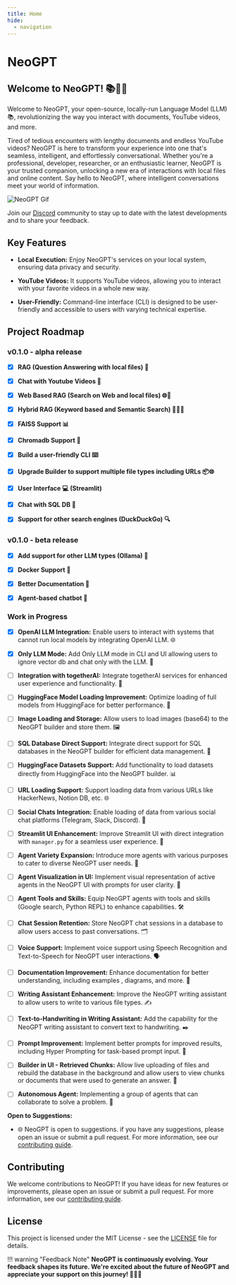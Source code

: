 ```yaml
---
title: Home
hide:
  - navigation
---
```



# __NeoGPT__


## __Welcome to NeoGPT!__ 📚🤖✨


Welcome to NeoGPT, your open-source, locally-run Language Model (LLM) 📚, revolutionizing the way you interact with documents, YouTube videos, and more.

Tired of tedious encounters with lengthy documents and endless YouTube videos? NeoGPT is here to transform your experience into one that's seamless, intelligent, and effortlessly conversational. Whether you're a professional, developer, researcher, or an enthusiastic learner, NeoGPT is your trusted companion, unlocking a new era of interactions with local files and online content. Say hello to NeoGPT, where intelligent conversations meet your world of information.

![NeoGPT Gif](https://github.com/neokd/NeoGPT/assets/71772185/82d5c63d-81b5-4b45-95d4-53641016bfdc)


Join our [Discord](https://discord.gg/qNqjsGuCTG) community to stay up to date with the latest developments and to share your feedback.

## Key Features

- **Local Execution:** Enjoy NeoGPT's services on your local system, ensuring data privacy and security.

- **YouTube Videos:** It supports YouTube videos, allowing you to interact with your favorite videos in a whole new way.

- **User-Friendly:** Command-line interface (CLI) is designed to be user-friendly and accessible to users with varying technical expertise.

## Project Roadmap

### v0.1.0 - alpha release

- [x] **RAG (Question Answering with local files) 📂**

- [x] **Chat with Youtube Videos 🎥**

- [x] **Web Based RAG (Search on Web and local files) 🌐📂**

- [x] **Hybrid RAG (Keyword based and Semantic Search) 🕵️‍♂️📂**

- [x] **FAISS Support 📊**

- [x] **Chromadb Support 🎵**

- [x] **Build a user-friendly CLI ⌨️**

- [x] **Upgrade Builder to support multiple file types including URLs 📦🌐**

- [x] **User Interface 💻 (Streamlit)**

- [x] **Chat with SQL DB 🤖**

- [x] **Support for other search engines (DuckDuckGo) 🔍**

### v0.1.0 - beta release

- [x] **Add support for other LLM types (Ollama) 🧠**

- [x] **Docker Support 🐳**

- [x] **Better Documentation 📖**

- [x] **Agent-based chatbot 🤖**

### Work in Progress

- [x] **OpenAI LLM Integration:** Enable users to interact with systems that cannot run local models by integrating OpenAI LLM. 🌐

- [x] **Only LLM Mode:** Add Only LLM mode in CLI and UI allowing users to ignore vector db and chat only with the LLM. 🦾

- [ ] **Integration with togetherAI:** Integrate togetherAI services for enhanced user experience and functionality. 🤝

- [ ] **HuggingFace Model Loading Improvement:** Optimize loading of full models from HuggingFace for better performance. 🚀

- [ ] **Image Loading and Storage:** Allow users to load images (base64) to the NeoGPT builder and store them. 🖼️

- [ ] **SQL Database Direct Support:** Integrate direct support for SQL databases in the NeoGPT builder for efficient data management.
 💽

- [ ] **HuggingFace Datasets Support:** Add functionality to load datasets directly from HuggingFace into the NeoGPT builder. 📊

- [ ] **URL Loading Support:** Support loading data from various URLs like HackerNews, Notion DB, etc. 🌐

- [ ] **Social Chats Integration:** Enable loading of data from various social chat platforms (Telegram, Slack, Discord). 💬

- [ ] **Streamlit UI Enhancement:** Improve Streamlit UI with direct integration with `manager.py` for a seamless user experience. 🎨

- [ ] **Agent Variety Expansion:** Introduce more agents with various purposes to cater to diverse NeoGPT user needs. 🤖

- [ ] **Agent Visualization in UI:** Implement visual representation of active agents in the NeoGPT UI with prompts for user clarity. 
👀

- [ ] **Agent Tools and Skills:** Equip NeoGPT agents with tools and skills (Google search, Python REPL) to enhance capabilities. 🛠️

- [ ] **Chat Session Retention:** Store NeoGPT chat sessions in a database to allow users access to past conversations. 🗂️

- [ ] **Voice Support:** Implement voice support using Speech Recognition and Text-to-Speech for NeoGPT user interactions. 🗣️

- [ ] **Documentation Improvement:** Enhance documentation for better understanding, including examples , diagrams, and more. 📖

- [ ] **Writing Assistant Enhancement:** Improve the NeoGPT writing assistant to allow users to write to various file types. ✍️

- [ ] **Text-to-Handwriting in Writing Assistant:** Add the capability for the NeoGPT writing assistant to convert text to handwriting. ✒️

- [ ] **Prompt Improvement:** Implement better prompts for improved results, including Hyper Prompting for task-based prompt input. 🚀

- [ ] **Builder in UI - Retrieved Chunks:** Allow live uploading of files and rebuild the database in the background and allow users to view chunks or documents that were used to generate an answer. 👷


- [ ] **Autonomous Agent:** Implementing a group of agents that can collaborate to solve a problem. 🤖


**Open to Suggestions:**
   - 🌐 NeoGPT is open to suggestions.  if you have any suggestions, please open an issue or submit a pull request. For more information, see our [contributing guide](https://neokd.github.io/NeoGPT/about/contributing/).


## Contributing
We welcome contributions to NeoGPT! If you have ideas for new features or improvements, please open an issue or submit a pull request. For more information, see our [contributing guide](https://neokd.github.io/NeoGPT/about/contributing/).


## License
This project is licensed under the MIT License - see the [LICENSE](https://github.com/neokd/NeoGPT/blob/main/LICENSE) file for details.

!!! warning "Feedback Note"
    **NeoGPT is continuously evolving. Your feedback shapes its future. We're excited about the future of NeoGPT and appreciate your support on this journey! 🚀🤖✨**
<!-- **Note: NeoGPT is continuously evolving. Your feedback shapes its future.** -->
